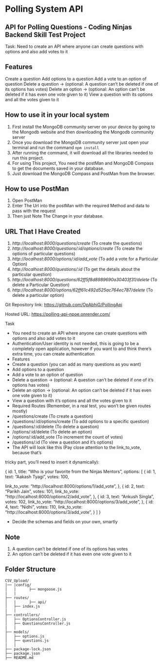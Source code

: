 # Polling System API

## API for Polling Questions - Coding Ninjas Backend Skill Test Project

Task: Need to create an API where anyone can create questions with options and also add votes to it


## Features
Create a question
Add options to a question
Add a vote to an option of question
Delete a question → (optional: A question can’t be deleted if one of its options has votes)
Delete an option → (optional: An option can’t be deleted if it has even one vote given to it)
View a question with its options and all the votes given to it

## How to use it in your local system

1. First install the MongoDB community server on your device by going to the Mongodb website and then downloading the Mongodb community server
2. Once you download the MongoDB community server just open your terminal and run the command `npm install`
3. After running the command, it will download all the libraries needed to run this project.
4. For using This project, You need the postMan and MongoDB Compass to get the documents saved in your database.
5. Just download the MongoDB Compass and PostMan from the browser.

## How to use PostMan


1. Open PostMan
2. Enter The Url into the postMan with the required Method and data to pass with the request
3. Then just Note The Change in your database.

## URL That I Have Created

1. _http://localhost:8000/questions/create_ (To create the questions)
2. _http://localhost:8000/questions/:id/options/create_ (To create the options of particular questions)
3. _http://localhost:8000/options/:id/add_vote_ (To add a vote for a Particular Option)
4. _http://localhost:8000/questions/:id_ (To get the details about the particular question)
5. _http://localhost:8000/questions/62ff5f8d8989690a30403f31/delete_ (To delete a Particular Question)
6. _http://localhost:8000/options/62ff61c492d525ac764ec787/delete_ (To delete a particular option)


Git Repository link: https://github.com/OpAbhiG/PollingApi


Hosted URL: https://polling-api-npoe.onrender.com/

Task
- You need to create an API where anyone can create questions with options and also add votes to it
- Authentication/User identity is not needed, this is going to be a completely open application, however
if you want to and think there’s extra time, you can create authentication
- Features
- Create a question (you can add as many questions as you want)
- Add options to a question
- Add a vote to an option of question
- Delete a question → (optional: A question can’t be deleted if one of it’s options has votes)
- Delete an option → (optional: An option can’t be deleted if it has even one vote given to it)
- View a question with it’s options and all the votes given to it
- Required Routes (Remember, in a real test, you won’t be given routes mostly)
- /questions/create (To create a question)
- /questions/:id/options/create (To add options to a specific question)
- /questions/:id/delete (To delete a question)
- /options/:id/delete (To delete an option)
- /options/:id/add_vote (To increment the count of votes)
- /questions/:id (To view a question and it’s options)
- The API will look like this (Pay close attention to the link_to_vote, because that’s


tricky part, you’ll need to insert it dynamically):

{
id: 1,
title: “Who is your favorite from the Ninjas Mentors”,
options: [
{
id: 1,
text: “Aakash Tyagi”,
votes: 100,

link_to_vote: “http://localhost:8000/options/1/add_vote”,
},
{
id: 2,
text: “Parikh Jain”,
votes: 101,
link_to_vote: “http://localhost:8000/options/2/add_vote”,
},
{
id: 3,
text: “Ankush Singla”,
votes: 102,
link_to_vote: “http://localhost:8000/options/3/add_vote”,
},
{
id: 4,
text: “Nidhi”,
votes: 110,
link_to_vote: “http://localhost:8000/options/3/add_vote”,
}
]
}

- Decide the schemas and fields on your own, smartly

## Note
1. A question can’t be deleted if one of its options has votes
2. An option can’t be deleted if it has even one vote given to it

## Folder Structure

```
CSV_Upload/
|── |config/
│   |      ├── mongoose.js
|   |
├── routes/
│   |      ├── api/
│   ├── index.js
|   |
├── controllers/
│   ├── OptionsController.js
│   ├── QuestionsController.js
|   |
├── models/
│   ├── options.js
│   ├── questions.js
|   |
├── package-lock.json
├── package.json
├── README.md
